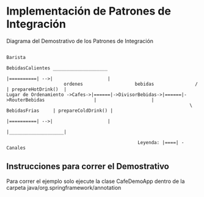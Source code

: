 Implementación de Patrones de Integración
================================================

Diagrama del Demostrativo de los Patrones de Integración


	                                                                                          Barista
	                                                                     BebidasCalientes ____________________
	                                                                    |==========| -->|                    |
	                     ordenes                   bebidas               /                | prepareHotDrink()  |
    Lugar de Ordenamiento ->Cafes->|======|->DivisorBebidas->|======|->RouterBebidas                  |                    |
	                                                                   \ BebidasFrias     | prepareColdDrink() |
	                                                                    |==========| -->|                    |
	                                                                                    |____________________|
	
	                                                Leyenda: |====| - Canales


## Instrucciones para correr el Demostrativo

Para correr el ejemplo solo ejecute la clase CafeDemoApp dentro de la carpeta java/org.springframework/annotation


